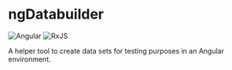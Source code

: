# ngDatabuilder

![Angular](https://img.shields.io/badge/-Angular-red?style=flat-square&logo=angular) ![RxJS](https://img.shields.io/badge/-RxJS-blue?style=flat-square&logo=reactivex)

A helper tool to create data sets for testing purposes in an Angular environment.
